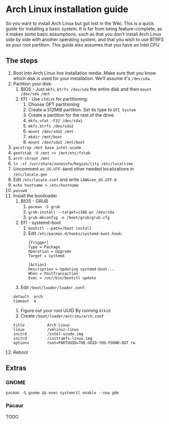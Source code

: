 # Arch Linux installation guide

So you want to install Arch Linux but got lost in the Wiki. This is a quick guide for installing a
basic system. It is far from being feature-complete, as it makes some basic assumptions, such as
that you don't install Arch Linux side by side with another operating system, and that you wish to
use BTRFS as your root partition. This guide also assumes that you have an Intel CPU.

## The steps

1. Boot into Arch Linux live installation media. Make sure that you know which disk is used for your
   installation. We'll assume it's `/dev/sda`.
1. Partition your disk:
   1. BIOS - Just `mkfs.btrfs /dev/sda` the entire disk and then `mount /dev/sda /mnt`
   1. EFI - Use `cfdisk` for partitioning:
      1. Choose GPT partitioning
      1. Create a 512MiB partition. Set its type to `EFI System`
      1. Create a partition for the rest of the drive.
      1. `mkfs.vfat -F32 /dev/sda1`
      1. `mkfs.btrfs /dev/sda2`
      1. `mount /dev/sda2 /mnt`
      1. `mkdir /mnt/boot`
      1. `mount /dev/sda1 /mnt/boot`
1. `pacstrap /mnt base intel-ucode`
1. `genfstab -U /mnt >> /mnt/etc/fstab`
1. `arch-chroot /mnt`
1. `ln -sf /usr/share/zoneinfo/Region/City /etc/localtime`
1. Uncomment `en_US.UTF-8`and other needed localizations in `/etc/locale.gen`
1. Edit `/etc/locale.conf` and write `LANG=en_US.UTF-8`
1. `echo hostname > /etc/hostname`
1. `passwd`
1. Install the bootloader
    1. BIOS - GRUB
       1. `pacman -S grub`
       1. `grub-install --target=i386-pc /dev/sda`
       1. `grub-mkconfig -o /boot/grub/grub.cfg`
    1. EFI - systemd-boot
       1. `bootctl --path=/boot install`
       1. Edit `/etc/pacman.d/hooks/systemd-boot.hook`:
          ```
          [Trigger]
          Type = Package
          Operation = Upgrade
          Target = systemd

          [Action]
          Description = Updating systemd-boot...
          When = PostTransaction
          Exec = /usr/bin/bootctl update
          ```
      1. Edit `/boot/loader/loader.conf`:
      ```
      default  arch
      timeout  4
      ```
      1. Figure out your root UUID By running `blkid`
      1. Create `/boot/loader/entries/arch.conf`
      ```
      title          Arch Linux
      linux          /vmlinuz-linux
      initrd         /intel-ucode.img
      initrd         /initramfs-linux.img
      options        root=PARTUUID=THE-UUID-YOU-FOUND-OUT rw
      ```
1. Reboot

## Extras
### GNOME
`pacman -S gnome && exec systemctl enable --now gdm`
### Pacaur
TODO
